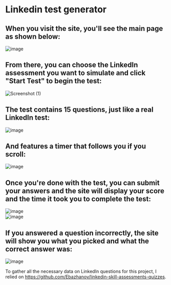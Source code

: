 # Linkedin test generator

## When you visit the site, you'll see the main page as shown below:
![image](https://user-images.githubusercontent.com/30391543/232793934-6f54a568-0a2c-4c4f-9056-979a8bccc99d.png)
## From there, you can choose the LinkedIn assessment you want to simulate and click "Start Test" to begin the test:
![Screenshot (1)](https://user-images.githubusercontent.com/30391543/232794571-890c1d72-23d5-4411-baa0-5f0dc7ae4082.png)
## The test contains 15 questions, just like a real LinkedIn test:
![image](https://user-images.githubusercontent.com/30391543/232794866-e56e0a70-c975-41e3-8352-cba56eae303c.png)
## And features a timer that follows you if you scroll:
![image](https://user-images.githubusercontent.com/30391543/232795041-41c26610-7313-4fd5-9aa7-22ceab15cc8d.png)
## Once you're done with the test, you can submit your answers and the site will display your score and the time it took you to complete the test:
![image](https://user-images.githubusercontent.com/30391543/232795311-22e1c961-35f6-4c99-ba7e-d43319b3bd07.png)
<br>
![image](https://user-images.githubusercontent.com/30391543/232795551-0d82cb76-2368-41f5-8702-efefbfbb0542.png)
## If you answered a question incorrectly, the site will show you what you picked and what the correct answer was:
![image](https://user-images.githubusercontent.com/30391543/232795730-81794bf1-2466-49c3-8768-e7eedd783b5c.png)

To gather all the necessary data on LinkedIn questions for this project, I relied on https://github.com/Ebazhanov/linkedin-skill-assessments-quizzes.
